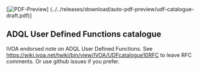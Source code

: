 [![PDF-Preview](https://img.shields.io/badge/Preview-PDF-blue)] (../../releases/download/auto-pdf-preview/udf-catalogue-draft.pdf)]

## ADQL User Defined Functions catalogue

IVOA endorsed note on ADQL User Defined Functions.  See https://wiki.ivoa.net/twiki/bin/view/IVOA/UDFcatalogue10RFC to leave RFC comments.  Or use github issues if you prefer.
